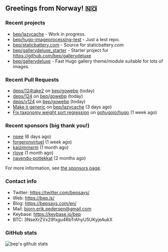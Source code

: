 ## Greetings from Norway! 🇳🇴

### Recent projects

- [bep/lazycache](https://github.com/bep/lazycache) - Work in progress.
- [bep/hugo-imageprocessing-test](https://github.com/bep/hugo-imageprocessing-test) - Just a test repo.
- [bep/staticbattery.com](https://github.com/bep/staticbattery.com) - Source for staticbattery.com
- [bep/gallerydeluxe_starter](https://github.com/bep/gallerydeluxe_starter) - Starter project for https://github.com/bep/gallerydeluxe
- [bep/gallerydeluxe](https://github.com/bep/gallerydeluxe) - Fast Hugo gallery theme/module suitable for lots of images.

### Recent Pull Requests

- [deps/124take2](https://github.com/bep/gowebp/pull/4) on [bep/gowebp](https://github.com/bep/gowebp) (today)
- [deps/124](https://github.com/bep/gowebp/pull/3) on [bep/gowebp](https://github.com/bep/gowebp) (today)
- [deps/v124](https://github.com/bep/gowebp/pull/2) on [bep/gowebp](https://github.com/bep/gowebp) (today)
- [Make it generic](https://github.com/bep/lazycache/pull/1) on [bep/lazycache](https://github.com/bep/lazycache) (3 days ago)
- [Fix taxonomy weight sort regression](https://github.com/gohugoio/hugo/pull/10409) on [gohugoio/hugo](https://github.com/gohugoio/hugo) (1 week ago)

### Recent sponsors (big thank you!)

- [npee](https://github.com/npee) (6 days ago)
- [forgeronvirtuel](https://github.com/forgeronvirtuel) (1 week ago)
- [kaizimmerm](https://github.com/kaizimmerm) (1 month ago)
- [rlove](https://github.com/rlove) (1 month ago)
- [navendu-pottekkat](https://github.com/navendu-pottekkat) (2 months ago)

For more information, see [the sponsors page](https://github.com/sponsors/bep/).

### Contact info
- Twitter: https://twitter.com/bepsays/
- Web: https://bep.is/
- Blog: https://bepsays.com/en/
- Mail: bjorn.erik.pedersen@gmail.com
- Keybase: https://keybase.io/bep
- BTC: 3NseXrZVx29fxgu4RbTrAhyU5UKyjeAukX


### GitHub stats
![bep's github stats](https://github-readme-stats.vercel.app/api?username=bep&count_private=true&hide_title=true)

